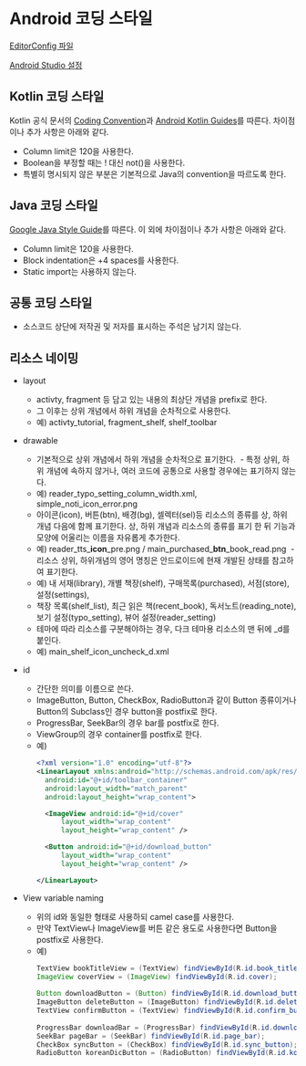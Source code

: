 
# Android 코딩 스타일

[EditorConfig 파일](.editorconfig)

[Android Studio 설정](AndroidStudio/README.md)

## Kotlin 코딩 스타일

Kotlin 공식 문서의 [Coding Convention](http://kotlinlang.org/docs/reference/coding-conventions.html)과 [Android Kotlin Guides](https://android.github.io/kotlin-guides/style.html)를 따른다. 차이점이나 추가 사항은 아래와 같다.

- Column limit은 120을 사용한다.
- Boolean을 부정할 때는 ! 대신 not()을 사용한다.
- 특별히 명시되지 않은 부분은 기본적으로 Java의 convention을 따르도록 한다.

## Java 코딩 스타일

[Google Java Style Guide](https://google.github.io/styleguide/javaguide.html)를 따른다.
이 외에 차이점이나 추가 사항은 아래와 같다.

- Column limit은 120을 사용한다.
- Block indentation은 +4 spaces를 사용한다.
- Static import는 사용하지 않는다.

## 공통 코딩 스타일

- 소스코드 상단에 저작권 및 저자를 표시하는 주석은 남기지 않는다.

## 리소스 네이밍

- layout
  - activty, fragment 등 담고 있는 내용의 최상단 개념을 prefix로 한다.
  - 그 이후는 상위 개념에서 하위 개념을 순차적으로 사용한다.
  - 예) activty_tutorial, fragment_shelf, shelf_toolbar
- drawable
  - 기본적으로 상위 개념에서 하위 개념을 순차적으로 표기한다. 
  - 특정 상위, 하위 개념에 속하지 않거나, 여러 코드에 공통으로 사용할 경우에는 표기하지 않는다.
  - 예) reader_typo_setting_column_width.xml, simple_noti_icon_error.png
  - 아이콘(icon), 버튼(btn), 배경(bg), 셀렉터(sel)등 리소스의 종류를 상, 하위 개념 다음에 함께 표기한다. 
    상, 하위 개념과 리소스의 종류를 표기 한 뒤 기능과 모양에 어울리는 이름을 자유롭게 추가한다.
  - 예) reader_tts_**icon**\_pre.png / main_purchased_**btn**\_book_read.png
  - 리소스 상위, 하위개념의 영어 명칭은 안드로이드에 현재 개발된 상태를 참고하여 표기한다.
  - 예) 내 서재(library), 개별 책장(shelf), 구매목록(purchased), 서점(store), 설정(settings), 
  - 책장 목록(shelf_list), 최근 읽은 책(recent_book), 독서노트(reading_note), 보기 설정(typo_setting), 뷰어 설정(reader_setting)
  - 테마에 따라 리소스를 구분해야하는 경우, 다크 테마용 리소스의 맨 뒤에 _d를 붙인다.
  - 예) main_shelf_icon_uncheck_d.xml
- id
  - 간단한 의미를 이름으로 쓴다.
  - ImageButton, Button, CheckBox, RadioButton과 같이 Button 종류이거나 Button의 Subclass인 경우 button을 postfix로 한다.
  - ProgressBar, SeekBar의 경우 bar를 postfix로 한다.
  - ViewGroup의 경우 container를 postfix로 한다.
  - 예)
    ```xml
    <?xml version="1.0" encoding="utf-8"?>
    <LinearLayout xmlns:android="http://schemas.android.com/apk/res/android"
      android:id="@+id/toolbar_container"
      android:layout_width="match_parent"
      android:layout_height="wrap_content">
    
      <ImageView android:id="@+id/cover"
          layout_width="wrap_content"
          layout_height="wrap_content" />
    
      <Button android:id="@+id/download_button"
          layout_width="wrap_content"
          layout_height="wrap_content" />
    
    </LinearLayout>
    ```

- View variable naming
  - 위의 id와 동일한 형태로 사용하되 camel case를 사용한다.
  - 만약 TextView나 ImageView를 버튼 같은 용도로 사용한다면 Button을 postfix로 사용한다.
  - 예)
    ```java
    TextView bookTitleView = (TextView) findViewById(R.id.book_title);
    ImageView coverView = (ImageView) findViewById(R.id.cover);
      
    Button downloadButton = (Button) findViewById(R.id.download_button);
    ImageButton deleteButton = (ImageButton) findViewById(R.id.delete_button);
    TextView confirmButton = (TextView) findViewById(R.id.confirm_button);
      
    ProgressBar downloadBar = (ProgressBar) findViewById(R.id.download_bar);
    SeekBar pageBar = (SeekBar) findViewById(R.id.page_bar);
    CheckBox syncButton = (CheckBox) findViewById(R.id.sync_button);
    RadioButton koreanDicButton = (RadioButton) findViewById(R.id.korean_dic_button);
    ```
